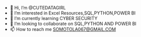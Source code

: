- 👋 Hi, I’m @CUTEDATAGIRL
- 👀 I’m interested in Excel Resources,SQL,PYTHON,POWER BI
- 🌱 I’m currently learning CYBER SECURITY
- 💞️ I’m looking to collaborate on SQL,PYTHON AND POWER BI
- 📫 How to reach me SOMOTOLA067@GMAIL.COM

<!---
CUTEDATAGIRL/CUTEDATAGIRL is a ✨ special ✨ repository because its `README.md` (this file) appears on your GitHub profile.
You can click the Preview link to take a look at your changes.
--->
